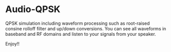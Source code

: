 # Audio-QPSK
QPSK simulation including waveform processing such as root-raised consine rolloff filter and up/down conversions. 
You can see all waveforms in baseband and RF domains and listen to your signals from your speaker. 

Enjoy!!
